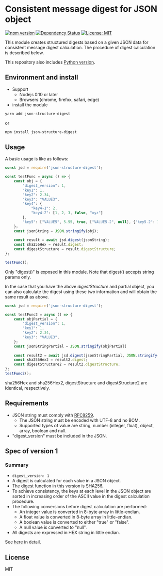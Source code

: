 Consistent message digest for JSON object
=====

[![npm version](https://badge.fury.io/js/json-structure-digest.svg)](https://badge.fury.io/js/json-structure-digest)
[![Dependency Status](https://david-dm.org/quvox/json-digest.svg)](https://david-dm.org/quvox/json-digest)
[![License: MIT](https://img.shields.io/badge/License-MIT-yellow.svg)](https://opensource.org/licenses/MIT)

This module creates structured digests based on a given JSON data for consistent message digest calculation. The procedure of digest calculation is described below.

This repository also includes [Python version](../python/README.md).



## Environment and install
* Support
  - Nodejs 0.10 or later
  - Browsers (chrome, firefox, safari, edge)
* install the module
```bash
yarn add json-structure-digest
```
or
```bash
npm install json-structure-digest
```


## Usage

A basic usage is like as follows:
```javascript
const jsd = require('json-structure-digest');

const testFunc = async () => {
    const obj = {
        "digest_version": 1,
        "key1": 1,
        "key2": 2.34,
        "key3": "VALUE3",
        "key4": {
            "key4-1": 2,
            "key4-2": [1, 2, 3, false, "xyz"]
        },
        "key5": ["VALUE5", 5.55, true, ["VALUE5-2", null], {"key5-2": 123}]
    };
    const jsonString = JSON.stringify(obj);
    
    const result = await jsd.digest(jsonString);
    const sha256Hex = result.digest;
    const digestStructure = result.digestStructure;
};

testFunc();
```

Only "digest()" is exposed in this module. Note that digest() accepts string params only.
  
In the case that you have the above *digestStructure* and partial object, you can also calculate the digest using these two information and will obtain the same result as above.

```javascript
const jsd = require('json-structure-digest');

const testFunc2 = async () => {
    const objPartial = {
        "digest_version": 1,
        "key1": 1,
        "key2": 2.34,
        "key3": "VALUE3",
    };
    const jsonStringPartial = JSON.stringify(objPartial)
    
    const result2 = await jsd.digest(jsonStringPartial, JSON.stringify(digestStructure))
    const sha256Hex2 = result2.digest;
    const digestStructure2 = result2.digestStructure;
};
testFunc2();
```

sha256Hex and sha256Hex2, digestStructure and digestStructure2 are identical, respectively.



## Requirements
* JSON string must comply with [RFC8259](https://tools.ietf.org/html/rfc8259).
  - The JSON string must be encoded with UTF-8 and no BOM.
  - Supported types of value are string, number (integer, float), object, array, boolean and null. 
* "digest_version" must be included in the JSON.



## Spec of version 1
### Summary
* ```digest_version: 1```
* A digest is calculated for each value in a JSON object.
* The digest function in this version is SHA256.
* To achieve consistency, the keys at each level in the JSON object are sorted in increasing order of the ASCII value in the digest calculation procedure.
* The following conversions before digest calculation are performed:
  - An integer value is converted in 8-byte array in little-endian. 
  - A float value is converted in 8-byte array in little-endian.
  - A boolean value is converted to either "true" or "false".
  - A null value is converted to "null".
* All digests are expressed in HEX string in little endian.


See [here](../README.md) in detail.


## License
MIT
